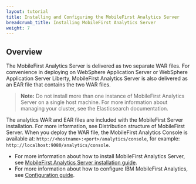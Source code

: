 ```yaml
---
layout: tutorial
title: Installing and Configuring the MobileFirst Analytics Server	
breadcrumb_title: Installing MobileFirst Analytics Server
weight: 7
---
```

<!-- NLS_CHARSET=UTF-8 -->
## Overview
The MobileFirst Analytics Server is delivered as two separate WAR files. For convenience in deploying on WebSphere  Application Server or WebSphere Application Server Liberty, MobileFirst Analytics Server is also delivered as an EAR file that contains the two WAR files.

> **Note:** Do not install more than one instance of MobileFirst Analytics Server on a single host machine. For more information about managing your cluster, see the Elasticsearch documentation.

The analytics WAR and EAR files are included with the MobileFirst Server installation. For more information, see Distribution structure of MobileFirst Server. When you deploy the WAR file, the MobileFirst Analytics Console is available at: `http://<hostname>:<port>/analytics/console`, for example: `http://localhost:9080/analytics/console`.

* For more information about how to install MobileFirst Analytics Server, see [MobileFirst Analytics Server installation guide](installation).
* For more information about how to configure IBM MobileFirst Analytics, see [Configuration guide](configuration).
